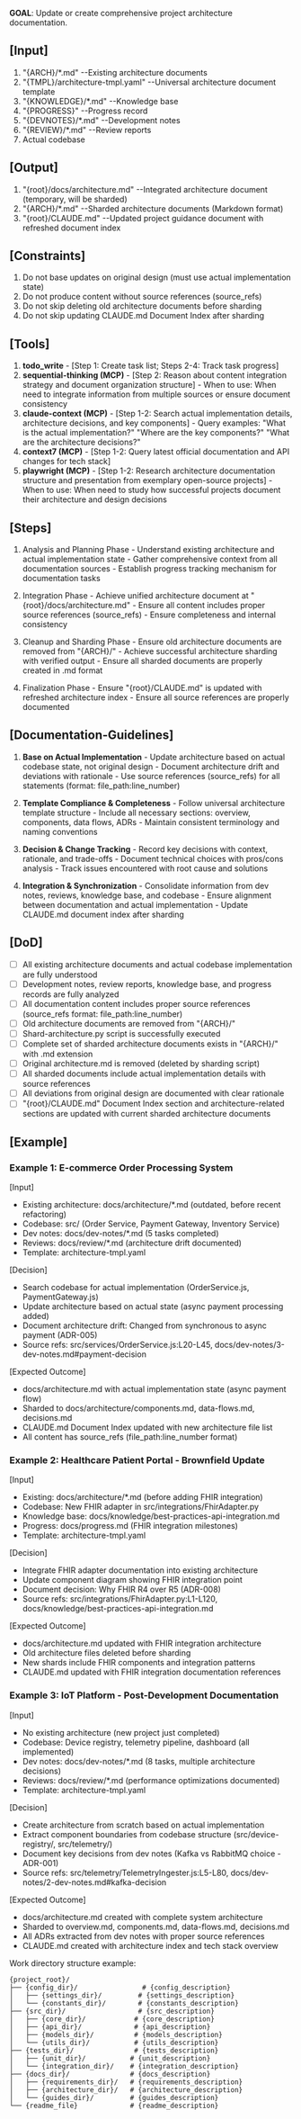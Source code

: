 **GOAL**: Update or create comprehensive project architecture documentation.

## [Input]
  1. "{ARCH}/*.md" --Existing architecture documents
  2. "{TMPL}/architecture-tmpl.yaml" --Universal architecture document template
  3. "{KNOWLEDGE}/*.md" --Knowledge base
  4. "{PROGRESS}" --Progress record
  5. "{DEVNOTES}/*.md" --Development notes
  6. "{REVIEW}/*.md" --Review reports
  7. Actual codebase

## [Output]
  1. "{root}/docs/architecture.md" --Integrated architecture document (temporary, will be sharded)
  2. "{ARCH}/*.md" --Sharded architecture documents (Markdown format)
  3. "{root}/CLAUDE.md" --Updated project guidance document with refreshed document index

## [Constraints]
  1. Do not base updates on original design (must use actual implementation state)
  2. Do not produce content without source references (source_refs)
  3. Do not skip deleting old architecture documents before sharding
  4. Do not skip updating CLAUDE.md Document Index after sharding

## [Tools]
  1. **todo_write**
    - [Step 1: Create task list; Steps 2-4: Track task progress]
  2. **sequential-thinking (MCP)**
    - [Step 2: Reason about content integration strategy and document organization structure]
    - When to use: When need to integrate information from multiple sources or ensure document consistency
  3. **claude-context (MCP)**
    - [Step 1-2: Search actual implementation details, architecture decisions, and key components]
    - Query examples: "What is the actual implementation?" "Where are the key components?" "What are the architecture decisions?"
  4. **context7 (MCP)**
    - [Step 1-2: Query latest official documentation and API changes for tech stack]
  5. **playwright (MCP)**
    - [Step 1-2: Research architecture documentation structure and presentation from exemplary open-source projects]
    - When to use: When need to study how successful projects document their architecture and design decisions

## [Steps]
  1. Analysis and Planning Phase
    - Understand existing architecture and actual implementation state
    - Gather comprehensive context from all documentation sources
    - Establish progress tracking mechanism for documentation tasks

  2. Integration Phase
    - Achieve unified architecture document at "{root}/docs/architecture.md"
    - Ensure all content includes proper source references (source_refs)
    - Ensure completeness and internal consistency

  3. Cleanup and Sharding Phase
    - Ensure old architecture documents are removed from "{ARCH}/"
    - Achieve successful architecture sharding with verified output
    - Ensure all sharded documents are properly created in .md format

  4. Finalization Phase
    - Ensure "{root}/CLAUDE.md" is updated with refreshed architecture index
    - Ensure all source references are properly documented

## [Documentation-Guidelines]
  1. **Base on Actual Implementation**
    - Update architecture based on actual codebase state, not original design
    - Document architecture drift and deviations with rationale
    - Use source references (source_refs) for all statements (format: file_path:line_number)
  
  2. **Template Compliance & Completeness**
    - Follow universal architecture template structure
    - Include all necessary sections: overview, components, data flows, ADRs
    - Maintain consistent terminology and naming conventions
  
  3. **Decision & Change Tracking**
    - Record key decisions with context, rationale, and trade-offs
    - Document technical choices with pros/cons analysis
    - Track issues encountered with root cause and solutions
  
  4. **Integration & Synchronization**
    - Consolidate information from dev notes, reviews, knowledge base, and codebase
    - Ensure alignment between documentation and actual implementation
    - Update CLAUDE.md document index after sharding

## [DoD]
  - [ ] All existing architecture documents and actual codebase implementation are fully understood
  - [ ] Development notes, review reports, knowledge base, and progress records are fully analyzed
  - [ ] All documentation content includes proper source references (source_refs format: file_path:line_number)
  - [ ] Old architecture documents are removed from "{ARCH}/"
  - [ ] Shard-architecture.py script is successfully executed
  - [ ] Complete set of sharded architecture documents exists in "{ARCH}/" with .md extension
  - [ ] Original architecture.md is removed (deleted by sharding script)
  - [ ] All sharded documents include actual implementation details with source references
  - [ ] All deviations from original design are documented with clear rationale
  - [ ] "{root}/CLAUDE.md" Document Index section and architecture-related sections are updated with current sharded architecture documents

## [Example]

### Example 1: E-commerce Order Processing System
[Input]
- Existing architecture: docs/architecture/*.md (outdated, before recent refactoring)
- Codebase: src/ (Order Service, Payment Gateway, Inventory Service)
- Dev notes: docs/dev-notes/*.md (5 tasks completed)
- Reviews: docs/review/*.md (architecture drift documented)
- Template: architecture-tmpl.yaml

[Decision]
- Search codebase for actual implementation (OrderService.js, PaymentGateway.js)
- Update architecture based on actual state (async payment processing added)
- Document architecture drift: Changed from synchronous to async payment (ADR-005)
- Source refs: src/services/OrderService.js:L20-L45, docs/dev-notes/3-dev-notes.md#payment-decision

[Expected Outcome]
- docs/architecture.md with actual implementation state (async payment flow)
- Sharded to docs/architecture/components.md, data-flows.md, decisions.md
- CLAUDE.md Document Index updated with new architecture file list
- All content has source_refs (file_path:line_number format)

### Example 2: Healthcare Patient Portal - Brownfield Update
[Input]
- Existing: docs/architecture/*.md (before adding FHIR integration)
- Codebase: New FHIR adapter in src/integrations/FhirAdapter.py
- Knowledge base: docs/knowledge/best-practices-api-integration.md
- Progress: docs/progress.md (FHIR integration milestones)
- Template: architecture-tmpl.yaml

[Decision]
- Integrate FHIR adapter documentation into existing architecture
- Update component diagram showing FHIR integration point
- Document decision: Why FHIR R4 over R5 (ADR-008)
- Source refs: src/integrations/FhirAdapter.py:L1-L120, docs/knowledge/best-practices-api-integration.md

[Expected Outcome]
- docs/architecture.md updated with FHIR integration architecture
- Old architecture files deleted before sharding
- New shards include FHIR components and integration patterns
- CLAUDE.md updated with FHIR integration documentation references

### Example 3: IoT Platform - Post-Development Documentation
[Input]
- No existing architecture (new project just completed)
- Codebase: Device registry, telemetry pipeline, dashboard (all implemented)
- Dev notes: docs/dev-notes/*.md (8 tasks, multiple architecture decisions)
- Reviews: docs/review/*.md (performance optimizations documented)
- Template: architecture-tmpl.yaml

[Decision]
- Create architecture from scratch based on actual implementation
- Extract component boundaries from codebase structure (src/device-registry/, src/telemetry/)
- Document key decisions from dev notes (Kafka vs RabbitMQ choice - ADR-001)
- Source refs: src/telemetry/TelemetryIngester.js:L5-L80, docs/dev-notes/2-dev-notes.md#kafka-decision

[Expected Outcome]
- docs/architecture.md created with complete system architecture
- Sharded to overview.md, components.md, data-flows.md, decisions.md
- All ADRs extracted from dev notes with proper source references
- CLAUDE.md created with architecture index and tech stack overview

Work directory structure example:

```
{project_root}/
├── {config_dir}/                # {config_description}
│   ├── {settings_dir}/         # {settings_description}
│   └── {constants_dir}/        # {constants_description}
├── {src_dir}/                  # {src_description}
│   ├── {core_dir}/            # {core_description}
│   ├── {api_dir}/             # {api_description}
│   ├── {models_dir}/          # {models_description}
│   └── {utils_dir}/           # {utils_description}
├── {tests_dir}/               # {tests_description}
│   ├── {unit_dir}/           # {unit_description}
│   └── {integration_dir}/    # {integration_description}
├── {docs_dir}/               # {docs_description}
│   ├── {requirements_dir}/   # {requirements_description}
│   ├── {architecture_dir}/   # {architecture_description}
│   └── {guides_dir}/         # {guides_description}
└── {readme_file}             # {readme_description}
```
